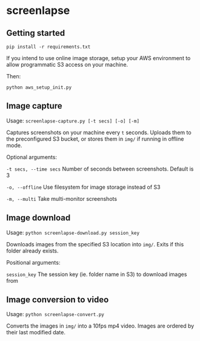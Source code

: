 # screenlapse

## Getting started

`pip install -r requirements.txt`

If you intend to use online image storage, setup your AWS environment to allow programmatic S3 access on your machine.

Then:

`python aws_setup_init.py`

## Image capture

Usage: `screenlapse-capture.py [-t secs] [-o] [-m]`

Captures screenshots on your machine every `t` seconds. Uploads them to the preconfigured S3 bucket, or stores them in `img/` if running in offline mode.

Optional arguments:
  
  `-t secs, --time secs`  Number of seconds between screenshots. Default is 3
  
  `-o, --offline`         Use filesystem for image storage instead of S3
  
  `-m, --multi`           Take multi-monitor screenshots

## Image download

Usage: `python screenlapse-download.py session_key`

Downloads images from the specified S3 location into `img/`. Exits if this folder already exists.

Positional arguments:

  `session_key`  The session key (ie. folder name in S3) to download images from


## Image conversion to video

Usage: `python screenlapse-convert.py`

Converts the images in `img/` into a 10fps mp4 video. Images are ordered by their last modified date.
